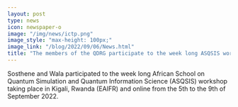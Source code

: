 ```yaml
---
layout: post
type: news
icon: newspaper-o
image: "/img/news/ictp.png" 
image_style: "max-height: 100px;"
image_link: "/blog/2022/09/06/News.html"
title: "The members of the QDRG participate to the week long ASQSIS workshop taking place at EAIFR and online."
---
```


Sosthene and Wala participated to the week long African School on Quantum Simulation and Quantum Information Science (ASQSIS) workshop taking place in Kigali, Rwanda (EAIFR) and online from the 5th to the 9th of September 2022. 


